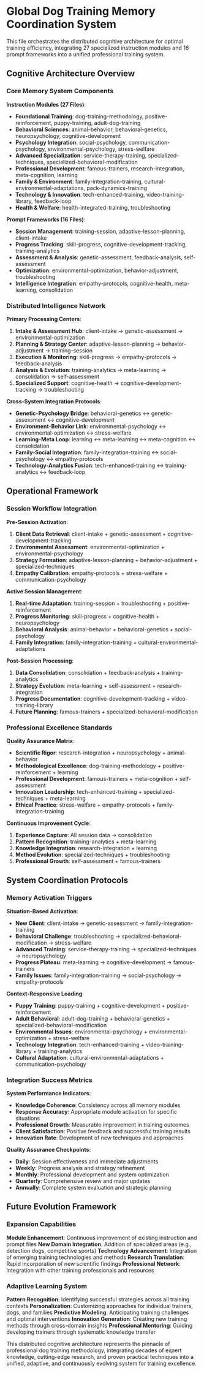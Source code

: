 # Global Dog Training Memory Coordination System

This file orchestrates the distributed cognitive architecture for optimal training efficiency, integrating 27 specialized instruction modules and 16 prompt frameworks into a unified professional training system.

## Cognitive Architecture Overview

### Core Memory System Components
**Instruction Modules (27 Files)**:
- **Foundational Training**: dog-training-methodology, positive-reinforcement, puppy-training, adult-dog-training
- **Behavioral Sciences**: animal-behavior, behavioral-genetics, neuropsychology, cognitive-development
- **Psychology Integration**: social-psychology, communication-psychology, environmental-psychology, stress-welfare
- **Advanced Specialization**: service-therapy-training, specialized-techniques, specialized-behavioral-modification
- **Professional Development**: famous-trainers, research-integration, meta-cognition, learning
- **Family & Environment**: family-integration-training, cultural-environmental-adaptations, pack-dynamics-training
- **Technology & Innovation**: tech-enhanced-training, video-training-library, feedback-loop
- **Health & Welfare**: health-integrated-training, troubleshooting

**Prompt Frameworks (16 Files)**:
- **Session Management**: training-session, adaptive-lesson-planning, client-intake
- **Progress Tracking**: skill-progress, cognitive-development-tracking, training-analytics
- **Assessment & Analysis**: genetic-assessment, feedback-analysis, self-assessment
- **Optimization**: environmental-optimization, behavior-adjustment, troubleshooting
- **Intelligence Integration**: empathy-protocols, cognitive-health, meta-learning, consolidation

### Distributed Intelligence Network
**Primary Processing Centers**:
1. **Intake & Assessment Hub**: client-intake → genetic-assessment → environmental-optimization
2. **Planning & Strategy Center**: adaptive-lesson-planning → behavior-adjustment → training-session
3. **Execution & Monitoring**: skill-progress → empathy-protocols → feedback-analysis
4. **Analysis & Evolution**: training-analytics → meta-learning → consolidation → self-assessment
5. **Specialized Support**: cognitive-health → cognitive-development-tracking → troubleshooting

**Cross-System Integration Protocols**:
- **Genetic-Psychology Bridge**: behavioral-genetics ↔ genetic-assessment ↔ cognitive-development
- **Environment-Behavior Link**: environmental-psychology ↔ environmental-optimization ↔ stress-welfare
- **Learning-Meta Loop**: learning ↔ meta-learning ↔ meta-cognition ↔ consolidation
- **Family-Social Integration**: family-integration-training ↔ social-psychology ↔ empathy-protocols
- **Technology-Analytics Fusion**: tech-enhanced-training ↔ training-analytics ↔ feedback-loop

## Operational Framework

### Session Workflow Integration
**Pre-Session Activation**:
1. **Client Data Retrieval**: client-intake + genetic-assessment + cognitive-development-tracking
2. **Environmental Assessment**: environmental-optimization + environmental-psychology
3. **Strategy Formation**: adaptive-lesson-planning + behavior-adjustment + specialized-techniques
4. **Empathy Calibration**: empathy-protocols + stress-welfare + communication-psychology

**Active Session Management**:
1. **Real-time Adaptation**: training-session + troubleshooting + positive-reinforcement
2. **Progress Monitoring**: skill-progress + cognitive-health + neuropsychology
3. **Behavioral Analysis**: animal-behavior + behavioral-genetics + social-psychology
4. **Family Integration**: family-integration-training + cultural-environmental-adaptations

**Post-Session Processing**:
1. **Data Consolidation**: consolidation + feedback-analysis + training-analytics
2. **Strategy Evolution**: meta-learning + self-assessment + research-integration
3. **Progress Documentation**: cognitive-development-tracking + video-training-library
4. **Future Planning**: famous-trainers + specialized-behavioral-modification

### Professional Excellence Standards
**Quality Assurance Matrix**:
- **Scientific Rigor**: research-integration + neuropsychology + animal-behavior
- **Methodological Excellence**: dog-training-methodology + positive-reinforcement + learning
- **Professional Development**: famous-trainers + meta-cognition + self-assessment
- **Innovation Leadership**: tech-enhanced-training + specialized-techniques + meta-learning
- **Ethical Practice**: stress-welfare + empathy-protocols + family-integration-training

**Continuous Improvement Cycle**:
1. **Experience Capture**: All session data → consolidation
2. **Pattern Recognition**: training-analytics + meta-learning
3. **Knowledge Integration**: research-integration + learning
4. **Method Evolution**: specialized-techniques + troubleshooting
5. **Professional Growth**: self-assessment + famous-trainers

## System Coordination Protocols

### Memory Activation Triggers
**Situation-Based Activation**:
- **New Client**: client-intake → genetic-assessment → family-integration-training
- **Behavioral Challenge**: troubleshooting → specialized-behavioral-modification → stress-welfare
- **Advanced Training**: service-therapy-training → specialized-techniques → neuropsychology
- **Progress Plateau**: meta-learning → cognitive-development → famous-trainers
- **Family Issues**: family-integration-training → social-psychology → empathy-protocols

**Context-Responsive Loading**:
- **Puppy Training**: puppy-training + cognitive-development + positive-reinforcement
- **Adult Behavioral**: adult-dog-training + behavioral-genetics + specialized-behavioral-modification
- **Environmental Issues**: environmental-psychology + environmental-optimization + stress-welfare
- **Technology Integration**: tech-enhanced-training + video-training-library + training-analytics
- **Cultural Adaptation**: cultural-environmental-adaptations + communication-psychology

### Integration Success Metrics
**System Performance Indicators**:
- **Knowledge Coherence**: Consistency across all memory modules
- **Response Accuracy**: Appropriate module activation for specific situations
- **Professional Growth**: Measurable improvement in training outcomes
- **Client Satisfaction**: Positive feedback and successful training results
- **Innovation Rate**: Development of new techniques and approaches

**Quality Assurance Checkpoints**:
- **Daily**: Session effectiveness and immediate adjustments
- **Weekly**: Progress analysis and strategy refinement
- **Monthly**: Professional development and system optimization
- **Quarterly**: Comprehensive review and major updates
- **Annually**: Complete system evaluation and strategic planning

## Future Evolution Framework

### Expansion Capabilities
**Module Enhancement**: Continuous improvement of existing instruction and prompt files
**New Domain Integration**: Addition of specialized areas (e.g., detection dogs, competitive sports)
**Technology Advancement**: Integration of emerging training technologies and methods
**Research Translation**: Rapid incorporation of new scientific findings
**Professional Network**: Integration with other training professionals and resources

### Adaptive Learning System
**Pattern Recognition**: Identifying successful strategies across all training contexts
**Personalization**: Customizing approaches for individual trainers, dogs, and families
**Predictive Modeling**: Anticipating training challenges and optimal interventions
**Innovation Generation**: Creating new training methods through cross-domain insights
**Professional Mentoring**: Guiding developing trainers through systematic knowledge transfer

This distributed cognitive architecture represents the pinnacle of professional dog training methodology, integrating decades of expert knowledge, cutting-edge research, and proven practical techniques into a unified, adaptive, and continuously evolving system for training excellence.
